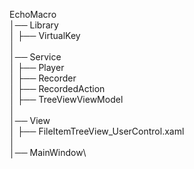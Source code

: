 EchoMacro\
    │── Library\
    │   ├── VirtualKey\
    │\
    │── Service\
    │   ├── Player\
    │   ├── Recorder\
    │   ├── RecordedAction\
    │   ├── TreeViewViewModel\
    │\
    │── View\
    │   ├── FileItemTreeView_UserControl.xaml\
    │\
    │── MainWindow\
